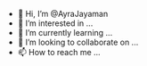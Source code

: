 - 👋 Hi, I’m @AyraJayaman
- 👀 I’m interested in ...
- 🌱 I’m currently learning ...
- 💞️ I’m looking to collaborate on ...
- 📫 How to reach me ...

<!---
AyraJayaman/AyraJayaman is a ✨ special ✨ repository because its `README.md` (this file) appears on your GitHub profile.
You can click the Preview link to take a look at your changes.
--->
